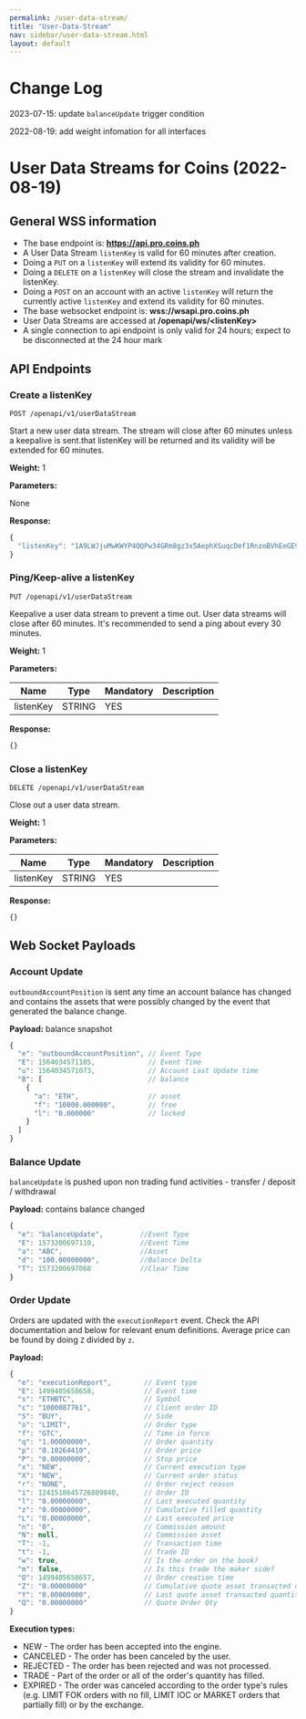 ```yaml
---
permalink: /user-data-stream/
title: "User-Data-Stream"
nav: sidebar/user-data-stream.html
layout: default
---
```



# Change Log
2023-07-15: update `balanceUpdate` trigger condition

2022-08-19: add weight infomation for all interfaces


# User Data Streams for Coins (2022-08-19)

## General WSS information

* The base endpoint is: **https://api.pro.coins.ph**
* A User Data Stream `listenKey` is valid for 60 minutes after creation.
* Doing a `PUT` on a `listenKey` will extend its validity for 60 minutes.
* Doing a `DELETE` on a `listenKey` will close the stream and invalidate the listenKey.
* Doing a `POST` on an account with an active `listenKey` will return the currently active `listenKey` and extend its validity for 60 minutes.
* The base websocket endpoint is: **wss://wsapi.pro.coins.ph**
* User Data Streams are accessed at **/openapi/ws/\<listenKey\>**
* A single connection to api endpoint is only valid for 24 hours; expect to be disconnected at the 24 hour mark

## API Endpoints

### Create a listenKey

```shell
POST /openapi/v1/userDataStream
```

Start a new user data stream. The stream will close after 60 minutes unless a keepalive is sent.that listenKey will be returned and its validity will be extended for 60 minutes.

**Weight:** 1

**Parameters:**

None

**Response:**

```javascript
{
  "listenKey": "1A9LWJjuMwKWYP4QQPw34GRm8gz3x5AephXSuqcDef1RnzoBVhEeGE963CoS1Sgj"
}
```

### Ping/Keep-alive a listenKey

```shell
PUT /openapi/v1/userDataStream
```

Keepalive a user data stream to prevent a time out. User data streams will close after 60 minutes. It's recommended to send a ping about every 30 minutes.

**Weight:** 1

**Parameters:**

Name | Type | Mandatory | Description
------------ | ------------ | ------------ | ------------
listenKey | STRING | YES |

**Response:**

```javascript
{}
```

### Close a listenKey

```shell
DELETE /openapi/v1/userDataStream
```

Close out a user data stream.

**Weight:** 1

**Parameters:**

Name | Type | Mandatory | Description
------------ | ------------ | ------------ | ------------
listenKey | STRING | YES |

**Response:**

```javascript
{}
```

## Web Socket Payloads

### Account Update

`outboundAccountPosition` is sent any time an account balance has changed and contains the assets that were possibly changed by the event that generated the balance change.

**Payload:**
balance snapshot

```javascript
{
  "e": "outboundAccountPosition", // Event Type
  "E": 1564034571105,             // Event Time
  "u": 1564034571073,             // Account Last Update time
  "B": [                          // balance
    {
      "a": "ETH",                 // asset
      "f": "10000.000000",        // free
      "l": "0.000000"             // locked
    }
  ]
}
```


### Balance Update

`balanceUpdate`  is pushed upon non trading fund activities - transfer / deposit / withdrawal

**Payload:**
contains balance changed

```javascript
{
  "e": "balanceUpdate",         //Event Type
  "E": 1573200697110,           //Event Time
  "a": "ABC",                   //Asset
  "d": "100.00000000",          //Balance Delta
  "T": 1573200697068            //Clear Time
}
```

### Order Update

Orders are updated with the `executionReport` event. Check the API documentation and below for relevant enum definitions.
Average price can be found by doing `Z` divided by `z`.

**Payload:**

```javascript
{
  "e": "executionReport",        // Event type
  "E": 1499405658658,            // Event time
  "s": "ETHBTC",                 // Symbol
  "c": "1000087761",             // Client order ID
  "S": "BUY",                    // Side
  "o": "LIMIT",                  // Order type
  "f": "GTC",                    // Time in force
  "q": "1.00000000",             // Order quantity
  "p": "0.10264410",             // Order price
  "P": "0.00000000",             // Stop price
  "x": "NEW",                    // Current execution type
  "X": "NEW",                    // Current order status
  "r": "NONE",                   // Order reject reason
  "i": 1241518645726809840,      // Order ID
  "l": "0.00000000",             // Last executed quantity
  "z": "0.00000000",             // Cumulative filled quantity
  "L": "0.00000000",             // Last executed price
  "n": "0",                      // Commission amount
  "N": null,                     // Commission asset
  "T": -1,                       // Transaction time
  "t": -1,                    	 // Trade ID
  "w": true,                     // Is the order on the book?
  "m": false,                    // Is this trade the maker side?
  "O": 1499405658657,            // Order creation time
  "Z": "0.00000000"              // Cumulative quote asset transacted quantity
  "Y": "0.00000000",             // Last quote asset transacted quantity (i.e. lastPrice * lastQty)
  "Q": "0.00000000"              // Quote Order Qty
}
```

**Execution types:**

* NEW \- The order has been accepted into the engine.
* CANCELED \- The order has been canceled by the user.
* REJECTED  \- The order has been rejected and was not processed.
* TRADE - Part of the order or all of the order's quantity has filled.
* EXPIRED - The order was canceled according to the order type's rules (e.g. LIMIT FOK orders with no fill, LIMIT IOC or MARKET orders that partially fill) or by the exchange.